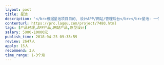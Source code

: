 ```yaml
---                
layout: post       
title: 星池           
description: '</br>根据星池项目目的, 设计APP/网站/管理后台</br></br>星池: 一个分布式数据存储系统, 一端汇聚社会存储资源(付费), 一端为社会提供数据存储(收费)</br></br>用户可以在APP和网站端:</br></br>1.查看平台存储资源价格曲线, 管理自我提供存储的收益情况, 管理数据存储资金消耗情况, 存储资源运行情况监控, 存储资源自由交易</br>2.平台自有价值公链与其他区块链公链数字货币在此可进行交易/兑换/查询等操作</br>'     
contenturl: https://pro.lagou.com/project/7480.html      
tags: [产品经理,APP产品,网站产品,原型设计]            
salary: 5000-10000元          
publish_time: 2018-04-25 09:33:59         
review: 2647人                   
apply: 15人                   
recommend: 3人                   
time_range: 1-3个月              
---                 
```

